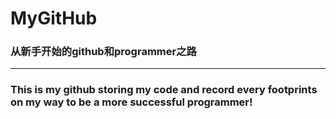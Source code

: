# MyGitHub

### 从新手开始的github和programmer之路
****
### This is my github storing my code and record every footprints on my way to be a more successful programmer!
